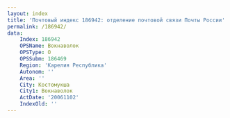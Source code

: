 ```yaml
---
layout: index
title: 'Почтовый индекс 186942: отделение почтовой связи Почты России'
permalink: /186942/
data:
    Index: 186942
    OPSName: Вокнаволок
    OPSType: О
    OPSSubm: 186469
    Region: 'Карелия Республика'
    Autonom: ''
    Area: ''
    City: Костомукша
    City1: Вокнаволок
    ActDate: '20061102'
    IndexOld: ''
---
```

